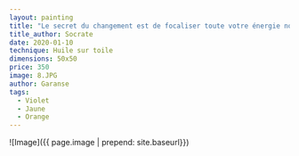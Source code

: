 ```yaml
---
layout: painting
title: "Le secret du changement est de focaliser toute votre énergie non pas à combattre l'ancien, mais à construire le nouveau."
title_author: Socrate
date: 2020-01-10
technique: Huile sur toile
dimensions: 50x50
price: 350
image: 8.JPG
author: Garanse
tags:
  - Violet
  - Jaune
  - Orange
---
```

![Image]({{ page.image | prepend: site.baseurl}})
